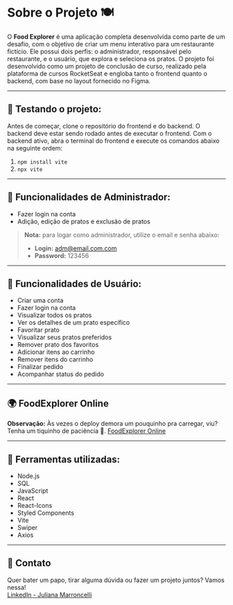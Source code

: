 # Sobre o Projeto 🍽️

O **Food Explorer** é uma aplicação completa desenvolvida como parte de um desafio, com o objetivo de criar um menu interativo para um restaurante fictício. Ele possui dois perfis: o administrador, responsável pelo restaurante, e o usuário, que explora e seleciona os pratos. O projeto foi desenvolvido como um projeto de conclusão de curso, realizado pela plataforma de cursos RocketSeat e engloba tanto o frontend quanto o backend, com base no layout fornecido no Figma.

---

## 🧭 Testando o projeto:

Antes de começar, clone o repositório do frontend e do backend. O backend deve estar sendo rodado antes de executar o frontend. Com o backend ativo, abra o terminal do frontend e execute os comandos abaixo na seguinte ordem:
1. `npm install vite`
2. `npx vite`

---

## 🔨 Funcionalidades de Administrador: 

- Fazer login na conta
- Adição, edição de pratos e exclusão de pratos

> **Nota:** para logar como administrador, utilize o email e senha abaixo:
> - **Login:** adm@email.com.com
> - **Password:** 123456

---

## 🔨 Funcionalidades de Usuário: 

- Criar uma conta
- Fazer login na conta
- Visualizar todos os pratos
- Ver os detalhes de um prato específico
- Favoritar prato
- Visualizar seus pratos preferidos
- Remover prato dos favoritos
- Adicionar itens ao carrinho
- Remover itens do carrinho
- Finalizar pedido
- Acompanhar status do pedido

---

## 🌍 FoodExplorer Online 

**Observação:** Às vezes o deploy demora um pouquinho pra carregar, viu? Tenha um tiquinho de paciência 🙈.
[FoodExplorer Online](https://foodexplorer-jmarroncelli.netlify.app/)

---

## 🧪 Ferramentas utilizadas:

- Node.js
- SQL
- JavaScript
- React
- React-Icons
- Styled Components
- Vite
- Swiper
- Axios

---

## 💌 Contato 

Quer bater um papo, tirar alguma dúvida ou fazer um projeto juntos? Vamos nessa!  
[LinkedIn - Juliana Marroncelli](https://www.linkedin.com/in/julianamarroncelli/)

